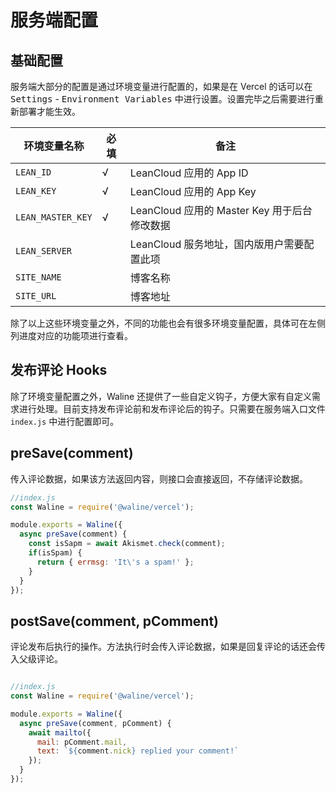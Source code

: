 # 服务端配置

## 基础配置

服务端大部分的配置是通过环境变量进行配置的，如果是在 Vercel 的话可以在 <kbd>Settings</kbd> - <kbd>Environment Variables</kbd> 中进行设置。设置完毕之后需要进行重新部署才能生效。

| 环境变量名称      | 必填 | 备注                                         |
| ----------------- | ---- | -------------------------------------------- |
| `LEAN_ID`         | √    | LeanCloud 应用的 App ID                      |
| `LEAN_KEY`        | √    | LeanCloud 应用的 App Key                     |
| `LEAN_MASTER_KEY` | √    | LeanCloud 应用的 Master Key 用于后台修改数据 |
| `LEAN_SERVER`     |      | LeanCloud 服务地址，国内版用户需要配置此项   |
| `SITE_NAME`       |      | 博客名称                                     |
| `SITE_URL`        |      | 博客地址                                     |

除了以上这些环境变量之外，不同的功能也会有很多环境变量配置，具体可在左侧列进度对应的功能项进行查看。

## 发布评论 Hooks

除了环境变量配置之外，Waline 还提供了一些自定义钩子，方便大家有自定义需求进行处理。目前支持发布评论前和发布评论后的钩子。只需要在服务端入口文件 `index.js` 中进行配置即可。

## preSave(comment)

传入评论数据，如果该方法返回内容，则接口会直接返回，不存储评论数据。

```js
//index.js
const Waline = require('@waline/vercel');

module.exports = Waline({
  async preSave(comment) {
    const isSapm = await Akismet.check(comment);
    if(isSpam) {
      return { errmsg: 'It\'s a spam!' };
    }
  }
});
```

## postSave(comment, pComment)

评论发布后执行的操作。方法执行时会传入评论数据，如果是回复评论的话还会传入父级评论。

```js

//index.js
const Waline = require('@waline/vercel');

module.exports = Waline({
  async preSave(comment, pComment) {
    await mailto({
      mail: pComment.mail,
      text: `${comment.nick} replied your comment!`
    });
  }
});
```
